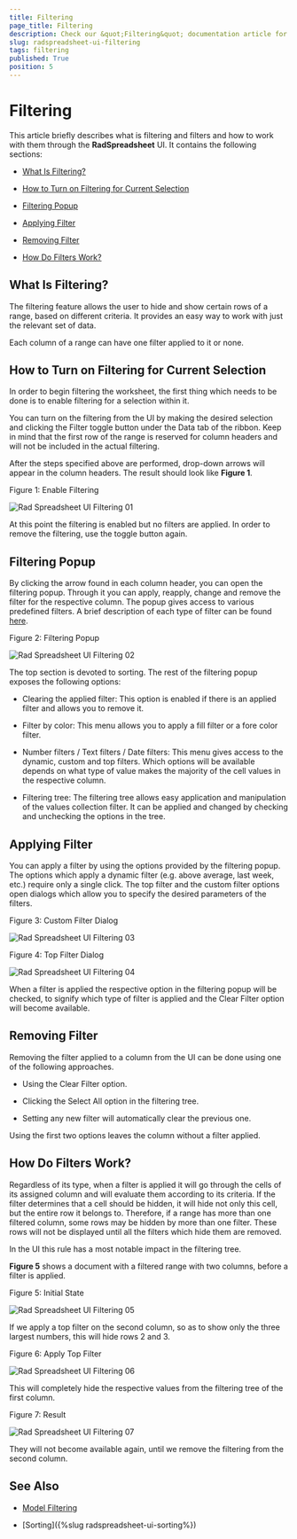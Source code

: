 ```yaml
---
title: Filtering
page_title: Filtering
description: Check our &quot;Filtering&quot; documentation article for the RadSpreadsheet WPF control.
slug: radspreadsheet-ui-filtering
tags: filtering
published: True
position: 5
---
```


# Filtering



This article briefly describes what is filtering and filters and how to work with them through the __RadSpreadsheet__ UI. It contains the following sections:
      

* [What Is Filtering?](#what-is-filtering?)

* [How to Turn on Filtering for Current Selection](#how-to-turn-on-filtering-for-current-selection)

* [Filtering Popup](#filtering-popup)

* [Applying Filter](#applying-filter)

* [Removing Filter](#removing-filter)

* [How Do Filters Work?](#how-do-filters-work?)

## What Is Filtering?

The filtering feature allows the user to hide and show certain rows of a range, based on different criteria. It provides an easy way to work with just the relevant set of data.
        

Each column of a range can have one filter applied to it or none.
        

## How to Turn on Filtering for Current Selection

In order to begin filtering the worksheet, the first thing which needs to be done is to enable filtering for a selection within it.
        

You can turn on the filtering from the UI by making the desired selection and clicking the Filter toggle button under the Data tab of the ribbon. Keep in mind that the first row of the range is reserved for column headers and will not be included in the actual filtering.
        

After the steps specified above are performed, drop-down arrows will appear in the column headers. The result should look like __Figure 1__.
        

Figure 1: Enable Filtering

![Rad Spreadsheet UI Filtering 01](images/RadSpreadsheet_UI_Filtering_01.png)

At this point the filtering is enabled but no filters are applied. In order to remove the filtering, use the toggle button again.
        

## Filtering Popup

By clicking the arrow found in each column header, you can open the filtering popup. Through it you can apply, reapply, change and remove the filter for the respective column. The popup gives access to various predefined filters. A brief description of each type of filter can be found    [here](https://docs.telerik.com/devtools/document-processing/libraries/radspreadprocessing/features/filtering).
        

Figure 2: Filtering Popup

![Rad Spreadsheet UI Filtering 02](images/RadSpreadsheet_UI_Filtering_02.png)

The top section is devoted to sorting. The rest of the filtering popup exposes the following options:
        

* Clearing the applied filter: This option is enabled if there is an applied filter and allows you to remove it.
            

* Filter by color: This menu allows you to apply a fill filter or a fore color filter.
            

* Number filters / Text filters / Date filters: This menu gives access to the dynamic, custom and top filters. Which options will be available depends on what type of value makes the majority of the cell values in the respective column.
            

* Filtering tree: The filtering tree allows easy application and manipulation of the values collection filter. It can be applied and changed by checking and unchecking the options in the tree.
            

## Applying Filter

You can apply a filter by using the options provided by the filtering popup. The options which apply a dynamic filter (e.g. above average, last week, etc.) require only a single click. The top filter and the custom filter options open dialogs which allow you to specify the desired parameters of the filters.
        

Figure 3: Custom Filter Dialog

![Rad Spreadsheet UI Filtering 03](images/RadSpreadsheet_UI_Filtering_03.png)

Figure 4: Top Filter Dialog

![Rad Spreadsheet UI Filtering 04](images/RadSpreadsheet_UI_Filtering_04.png)

When a filter is applied the respective option in the filtering popup will be checked, to signify which type of filter is applied and the Clear Filter option will become available.
        

## Removing Filter

Removing the filter applied to a column from the UI can be done using one of the following approaches.
        

* Using the Clear Filter option.
            

* Clicking the Select All option in the filtering tree.
            

* Setting any new filter will automatically clear the previous one.
            

Using the first two options leaves the column without a filter applied.
        

## How Do Filters Work?

Regardless of its type, when a filter is applied it will go through the cells of its assigned column and will evaluate them according to its criteria. If the filter determines that a cell should be hidden, it will hide not only this cell, but the entire row it belongs to. Therefore, if a range has more than one filtered column, some rows may be hidden by more than one filter. These rows will not be displayed until all the filters which hide them are removed.
        

In the UI this rule has a most notable impact in the filtering tree.
        

__Figure 5__ shows a document with a filtered range with two columns, before a filter is applied.
        

Figure 5: Initial State

![Rad Spreadsheet UI Filtering 05](images/RadSpreadsheet_UI_Filtering_05.png)

If we apply a top filter on the second column, so as to show only the three largest numbers, this will hide rows 2 and 3.
        

Figure 6: Apply Top Filter

![Rad Spreadsheet UI Filtering 06](images/RadSpreadsheet_UI_Filtering_06.png)

This will completely hide the respective values from the filtering tree of the first column.
        

Figure 7: Result

![Rad Spreadsheet UI Filtering 07](images/RadSpreadsheet_UI_Filtering_07.png)

They will not become available again, until we remove the filtering from the second column.
        

## See Also
 * [Model Filtering](https://docs.telerik.com/devtools/document-processing/libraries/radspreadprocessing/features/filtering)

 * [Sorting]({%slug radspreadsheet-ui-sorting%})

